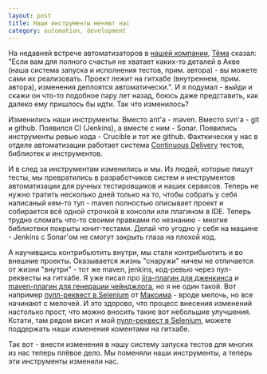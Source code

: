 ```yaml
---
layout: post
title: Наши инструменты меняют нас
category: automation, development
---
```


На недавней встрече автоматизаторов в [нашей компании](http://www.yandex.ru), [Тёма](https://twitter.com/eroshenkoam) сказал: "Если вам для полного счастья не хватает каких-то деталей в Акве (наша система запуска и исполнения тестов, прим. автора) - вы можете сами их реализовать. Проект лежит на гитхабе (внутреннем, прим. автора), изменения деплоятся автоматически.". И я подумал - выйди и скажи он что-то подобное пару лет назад, боюсь даже представить, как далеко ему пришлось бы идти. Так что изменилось?

Изменились наши инструменты. Вместо ant'a - maven. Вместо svn'a - git и github. Появился CI (Jenkins), а вместе с ним - Sonar. Появились инструменты ревью кода - Crucible и тот же github. Факткически у нас в отделе автоматизации работает система [Continuous Delivery](http://en.wikipedia.org/wiki/Continuous_delivery) тестов, библиотек и инструментов.

И в след за инструментам изменились и мы. Из людей, которые пишут тесты, мы превратились в разработчиков систем и инструментов автоматизации для ручных тестировщиков и наших сервисов. Теперь не нужно тратить несколько дней только на то, чтобы собрать у себя написаный кем-то тул - maven полностью описывает проект и собирается всё одной строчкой в консоли или плагином в IDE. Теперь трудно сломать что-то своими правками по незнанию - многие библиотеки покрыты юнит-тестами. Делай что угодно у себя на машине - Jenkins с Sonar'ом не смогут закрыть глаза на плохой код.

А научившись контрибьютить внутри, мы стали контрибьютить и во внешние проекты. Оказывается жизнь "снаружи" ничем не отличается от жизни "внутри" - тот же maven, jenkins, код-ревью через пул-реквесты на гитхабе. Я уже писал про [jira-плагин для дженкинса](http://artkoshelev.github.io/posts/jira-jenkins-plugin/) и [maven-плагин для генерации чейнджлога](http://artkoshelev.github.io/posts/generating-git-changelog/), но я не один такой. Вот например [пулл-реквест в Selenium](https://github.com/SeleniumHQ/selenium/pull/129) от [Максима](https://twitter.com/yaeoff) - вроде мелочь, но все начинают с мелочей. И это здорово, что процесс внесения изменений настолько прост, что можно вносить такие вот небольшие улучшения. Кстати, там рядом висит и мой [пулл-реквест в Selenium](https://github.com/SeleniumHQ/selenium/pull/98), можете поддержать наши изменения коментами на гитхабе.

Так вот - внести изменения в нашу систему запуска тестов для многих из нас теперь плёвое дело. Мы поменяли наши инструменты, а теперь эти инструменты изменили нас.